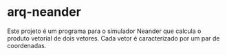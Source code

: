 arq-neander
===========
Este projeto é um programa para o simulador Neander que calcula o produto vetorial de dois vetores. Cada vetor é caracterizado por um par de coordenadas.
